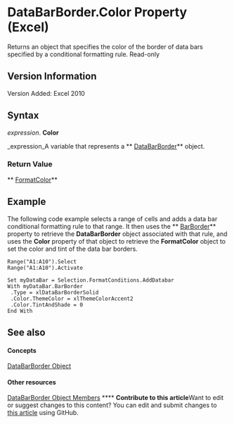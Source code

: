 
# DataBarBorder.Color Property (Excel)

Returns an object that specifies the color of the border of data bars specified by a conditional formatting rule. Read-only


## Version Information

Version Added: Excel 2010 


## Syntax

 _expression_. **Color**

 _expression_A variable that represents a  ** [DataBarBorder](e46bb88b-ec41-a4f9-8926-34d0a22ad8e9.md)** object.


### Return Value

 ** [FormatColor](b7818b27-8790-ef52-c24e-8edbdcf979f2.md)**


## Example

The following code example selects a range of cells and adds a data bar conditional formatting rule to that range. It then uses the  ** [BarBorder](d573e56e-cd02-c67e-ace8-8e8bdf2efd00.md)** property to retrieve the **DataBarBorder** object associated with that rule, and uses the **Color** property of that object to retrieve the **FormatColor** object to set the color and tint of the data bar borders.


```
Range("A1:A10").Select 
Range("A1:A10").Activate 
 
Set myDataBar = Selection.FormatConditions.AddDatabar 
With myDataBar.BarBorder 
 .Type = xlDataBarBorderSolid 
 .Color.ThemeColor = xlThemeColorAccent2 
 .Color.TintAndShade = 0 
End With 

```


## See also


#### Concepts


 [DataBarBorder Object](e46bb88b-ec41-a4f9-8926-34d0a22ad8e9.md)
#### Other resources


 [DataBarBorder Object Members](2bd30dd3-79ad-f227-c751-7890bd11528b.md)
****   **Contribute to this article**Want to edit or suggest changes to this content? You can edit and submit changes to  [this article](https://github.com/jhershey00/VBA_Excel_Test/OpenXMLCon/articles/a16439a9-c086-9c42-8496-9a16d9011689.md) using GitHub.

